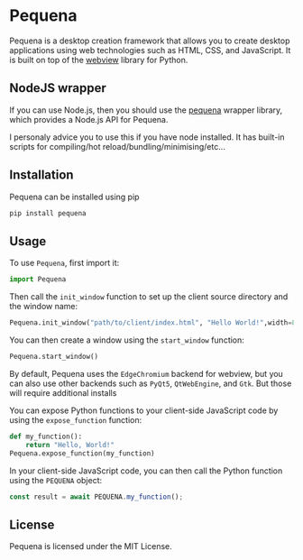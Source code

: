 # Pequena
Pequena is a desktop creation framework that allows you to create desktop applications using web technologies such as HTML, CSS, and JavaScript. It is built on top of the [webview](https://pypi.org/project/pywebview/) library for Python.

## NodeJS wrapper
If you can use Node.js, then you should use the [pequena](https://www.npmjs.com/package/pequena) wrapper library, which provides a Node.js API for Pequena.

I personaly advice you to use this if you have node installed. It has built-in scripts for compiling/hot reload/bundling/minimising/etc...

## Installation
Pequena can be installed using pip
```bash
pip install pequena
```

## Usage
To use `Pequena`, first import it:
```python
import Pequena
```

Then call the `init_window` function to set up the client source directory and the window name:
```python
Pequena.init_window("path/to/client/index.html", "Hello World!",width=800, height=600)
```

You can then create a window using the `start_window` function:
```python
Pequena.start_window()
``` 

By default, Pequena uses the `EdgeChromium` backend for webview, but you can also use other backends such as `PyQt5`, `QtWebEngine`, and `Gtk`. But those will require additional installs

You can expose Python functions to your client-side JavaScript code by using the `expose_function` function:
```python
def my_function():
    return "Hello, World!"
Pequena.expose_function(my_function)
``` 

In your client-side JavaScript code, you can then call the Python function using the `PEQUENA` object:
```Javascript
const result = await PEQUENA.my_function();
```

## License
Pequena is licensed under the MIT License.